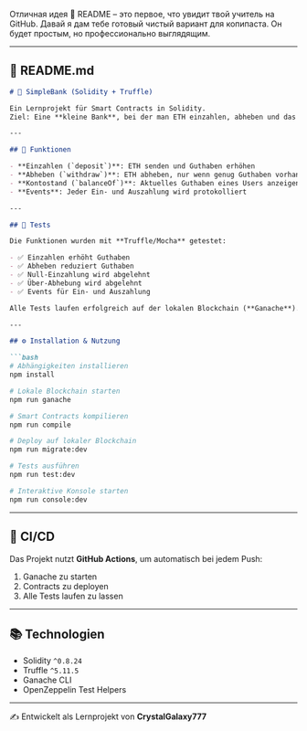 Отличная идея 🙌 README – это первое, что увидит твой учитель на GitHub. Давай я дам тебе готовый чистый вариант для копипаста. Он будет простым, но профессионально выглядящим.

---

## 📌 README.md

````markdown
# 🏦 SimpleBank (Solidity + Truffle)

Ein Lernprojekt für Smart Contracts in Solidity.  
Ziel: Eine **kleine Bank**, bei der man ETH einzahlen, abheben und das Guthaben abfragen kann.  

---

## 🚀 Funktionen

- **Einzahlen (`deposit`)**: ETH senden und Guthaben erhöhen  
- **Abheben (`withdraw`)**: ETH abheben, nur wenn genug Guthaben vorhanden  
- **Kontostand (`balanceOf`)**: Aktuelles Guthaben eines Users anzeigen  
- **Events**: Jeder Ein- und Auszahlung wird protokolliert  

---

## 🧪 Tests

Die Funktionen wurden mit **Truffle/Mocha** getestet:  

- ✅ Einzahlen erhöht Guthaben  
- ✅ Abheben reduziert Guthaben  
- ✅ Null-Einzahlung wird abgelehnt  
- ✅ Über-Abhebung wird abgelehnt  
- ✅ Events für Ein- und Auszahlung  

Alle Tests laufen erfolgreich auf der lokalen Blockchain (**Ganache**).  

---

## ⚙️ Installation & Nutzung

```bash
# Abhängigkeiten installieren
npm install

# Lokale Blockchain starten
npm run ganache

# Smart Contracts kompilieren
npm run compile

# Deploy auf lokaler Blockchain
npm run migrate:dev

# Tests ausführen
npm run test:dev

# Interaktive Konsole starten
npm run console:dev
````

---

## 🔄 CI/CD

Das Projekt nutzt **GitHub Actions**, um automatisch bei jedem Push:

1. Ganache zu starten
2. Contracts zu deployen
3. Alle Tests laufen zu lassen

---

## 📚 Technologien

* Solidity `^0.8.24`
* Truffle `^5.11.5`
* Ganache CLI
* OpenZeppelin Test Helpers

---

✍️ Entwickelt als Lernprojekt von **CrystalGalaxy777**

```